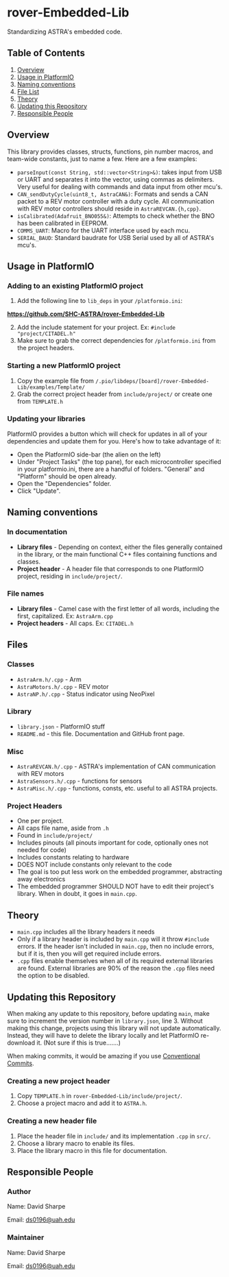 # rover-Embedded-Lib

Standardizing ASTRA's embedded code.

## Table of Contents

 1. [Overview](#overview)
 2. [Usage in PlatformIO](#usage-in-platformio)
 3. [Naming conventions](#naming-conventions)
 4. [File List](#files)
 5. [Theory](#theory)
 6. [Updating this Repository](#updating-this-repository)
 7. [Responsible People](#responsible-people)

## Overview

This library provides classes, structs, functions, pin number macros, and
team-wide constants, just to name a few. Here are a few examples:

* `parseInput(const String, std::vector<String>&)`: takes input from USB or UART and separates it into the vector, using commas as delimiters. Very useful for dealing with commands and data input from other mcu's.
* `CAN_sendDutyCycle(uint8_t, AstraCAN&)`: Formats and sends a CAN packet to a REV motor controller with a duty cycle. All communication with REV motor controllers should reside in `AstraREVCAN.{h,cpp}`.
* `isCalibrated(Adafruit_BNO055&)`: Attempts to check whether the BNO has been calibrated in EEPROM.
* `COMMS_UART`: Macro for the UART interface used by each mcu.
* `SERIAL_BAUD`: Standard baudrate for USB Serial used by all of ASTRA's mcu's.

## Usage in PlatformIO

### Adding to an existing PlatformIO project

 1. Add the following line to `lib_deps` in your `/platformio.ini`:

**https://github.com/SHC-ASTRA/rover-Embedded-Lib**

 2. Add the include statement for your project. Ex: `#include "project/CITADEL.h"`
 3. Make sure to grab the correct dependencies for `/platformio.ini` from the project headers.

### Starting a new PlatformIO project

 1. Copy the example file from `/.pio/libdeps/[board]/rover-Embedded-Lib/examples/Template/`
 2. Grab the correct project header from `include/project/` or create one
 from `TEMPLATE.h`

### Updating your libraries

PlatformIO provides a button which will check for updates in all of your dependencies and update them for you. Here's how to take advantage of it:

* Open the PlatformIO side-bar (the alien on the left)
* Under "Project Tasks" (the top pane), for each microcontroller specified in your platformio.ini, there are a handful of folders. "General" and "Platform" should be open already.
* Open the "Dependencies" folder.
* Click "Update".

## Naming conventions

### In documentation

* **Library files** - Depending on context, either the files generally contained in the library,
or the main functional C++ files containing functions and classes.
* **Project header** - A header file that corresponds to one PlatformIO project, residing in `include/project/`.

### File names

* **Library files** - Camel case with the first letter of all words, including the first, capitalized. Ex: `AstraArm.cpp`
* **Project headers** - All caps. Ex: `CITADEL.h`

## Files

### Classes

* `AstraArm.h/.cpp` - Arm
* `AstraMotors.h/.cpp` - REV motor
* `AstraNP.h/.cpp` - Status indicator using NeoPixel

### Library

* `library.json` - PlatformIO stuff
* `README.md` - this file. Documentation and GitHub front page.

### Misc

* `AstraREVCAN.h/.cpp` - ASTRA's implementation of CAN communication with REV motors
* `AstraSensors.h/.cpp` - functions for sensors
* `AstraMisc.h/.cpp` - functions, consts, etc. useful to all ASTRA projects.

### Project Headers

* One per project.
* All caps file name, aside from `.h`
* Found in `include/project/`
* Includes pinouts (all pinouts important for code, optionally ones not needed for code)
* Includes constants relating to hardware
* DOES NOT include constants only relevant to the code
* The goal is too put less work on the embedded programmer, abstracting away electronics
* The embedded programmer SHOULD NOT have to edit their project's library. When in doubt, it goes in `main.cpp`.

## Theory

* `main.cpp` includes all the library headers it needs
* Only if a library header is included by `main.cpp` will it throw `#include` errors. If the header isn't
included in `main.cpp`, then no include errors, but if it is, then you will get required include errors.
* `.cpp` files enable themselves when all of its required external libraries are found. External libraries
are 90% of the reason the `.cpp` files need the option to be disabled.

## Updating this Repository

When making any update to this repository, before updating `main`, make sure to increment the version number in `library.json`, line 3.
Without making this change, projects using this library will not update automatically. Instead, they will have to delete the library
locally and let PlatformIO re-download it. (Not sure if this is true.......)

When making commits, it would be amazing if you use [Conventional Commits](https://www.conventionalcommits.org/en/v1.0.0/#summary).

### Creating a new project header

 1. Copy `TEMPLATE.h` in `rover-Embedded-Lib/include/project/`.
 2. Choose a project macro and add it to `ASTRA.h`.

### Creating a new header file

 1. Place the header file in `include/` and its implementation `.cpp` in `src/`.
 2. Choose a library macro to enable its files.
 3. Place the library macro in this file for documentation.

## Responsible People

### Author

Name: David Sharpe

Email: <ds0196@uah.edu>

### Maintainer

Name: David Sharpe

Email: <ds0196@uah.edu>
